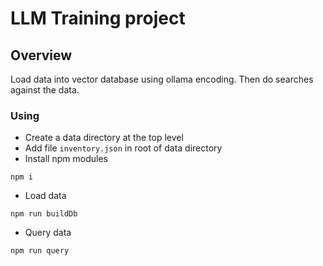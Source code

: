 # LLM Training project

## Overview
Load data into vector database using ollama encoding.  Then do searches against the data.

### Using
* Create a data directory at the top level
* Add file `inventory.json` in root of data directory
* Install npm modules
```
npm i
```
* Load data
```
npm run buildDb
```
* Query data
```
npm run query
```